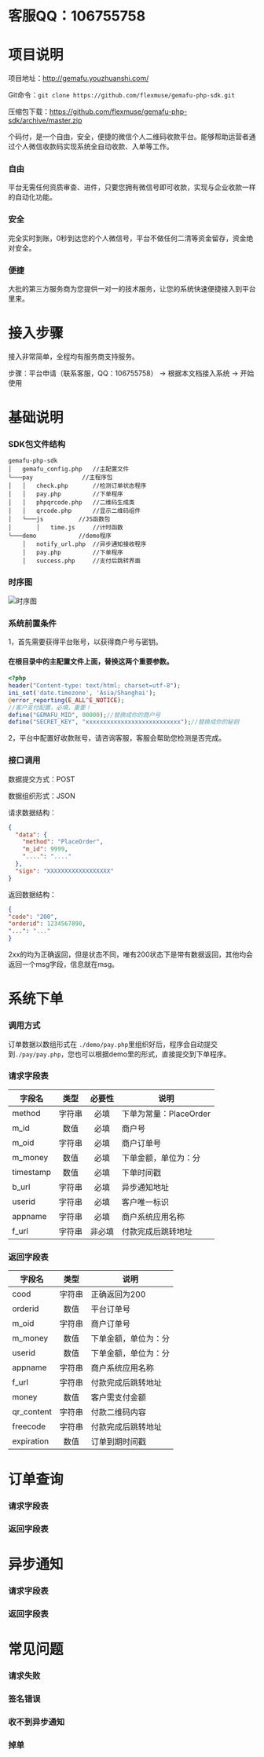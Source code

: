 # 客服QQ：106755758
# 项目说明
项目地址：http://gemafu.youzhuanshi.com/

Git命令：`git clone https://github.com/flexmuse/gemafu-php-sdk.git`

压缩包下载：https://github.com/flexmuse/gemafu-php-sdk/archive/master.zip

个码付，是一个自由，安全，便捷的微信个人二维码收款平台。能够帮助运营者通过个人微信收款码实现系统全自动收款、入单等工作。
### 自由
平台无需任何资质审查、进件，只要您拥有微信号即可收款，实现与企业收款一样的自动化功能。
### 安全
完全实时到账，0秒到达您的个人微信号，平台不做任何二清等资金留存，资金绝对安全。
### 便捷
大批的第三方服务商为您提供一对一的技术服务，让您的系统快速便捷接入到平台里来。
# 接入步骤
接入非常简单，全程均有服务商支持服务。

步骤：平台申请（联系客服，QQ：106755758） -> 根据本文档接入系统 -> 开始使用
# 基础说明
### SDK包文件结构
```
gemafu-php-sdk
│   gemafu_config.php   //主配置文件  
└───pay              //主程序包
│   │   check.php       //检测订单状态程序
│   │   pay.php         //下单程序
│   │   phpqrcode.php   //二维码生成类
│   │   qrcode.php      //显示二维码组件
│   └───js          //JS函数包
│       │   time.js     //计时函数
└───demo            //demo程序
    │   notify_url.php  //异步通知接收程序
    │   pay.php         //下单程序
    │   success.php     //支付后跳转界面
```
### 时序图
![时序图](https://cdn.flexmuse.com/gemafu/fodder/res/static/img/poe.jpg)
### 系统前置条件
1，首先需要获得平台账号，以获得商户号与密钥。

#### 在根目录中的主配置文件上面，替换这两个重要参数。
```php
<?php
header("Content-type: text/html; charset=utf-8");
ini_set('date.timezone', 'Asia/Shanghai');
@error_reporting(E_ALL^E_NOTICE);
//客户支付配置，必填，重要！
define("GEMAFU_MID", 00000);//替换成你的商户号
define("SECRET_KEY", "xxxxxxxxxxxxxxxxxxxxxxxxxxx");//替换成你的秘钥
```
2，平台中配置好收款账号，请咨询客服，客服会帮助您检测是否完成。
### 接口调用
数据提交方式：POST

数据组织形式：JSON

请求数据结构：
```json
{
  "data": {
    "method": "PlaceOrder",
    "m_id": 9999,
    "....": "...."
  },
  "sign": "XXXXXXXXXXXXXXXXXX"
}
```
返回数据结构：
```json
{
"code": "200",
"orderid": 1234567890,
"...": "..."
}
```
2xx的均为正确返回，但是状态不同，唯有200状态下是带有数据返回，其他均会返回一个msg字段，信息就在msg。
# 系统下单
### 调用方式
订单数据以数组形式在 `./demo/pay.php`里组织好后，程序会自动提交到`./pay/pay.php`，您也可以根据demo里的形式，直接提交到下单程序。

### 请求字段表
字段名|类型|必要性|说明
--|:--:|:--:|--
method|字符串|必填|下单为常量：PlaceOrder
m_id|数值|必填|商户号
m_oid|字符串|必填|商户订单号
m_money|数值|必填|下单金额，单位为：分
timestamp|数值|必填|下单时间戳
b_url|字符串|必填|异步通知地址
userid|字符串|必填|客户唯一标识
appname|字符串|必填|商户系统应用名称
f_url|字符串|非必填|付款完成后跳转地址

### 返回字段表
字段名|类型|说明
--|:--:|--
cood|字符串|正确返回为200
orderid|数值|平台订单号
m_oid|字符串|商户订单号
m_money|数值|下单金额，单位为：分
userid|数值|下单金额，单位为：分
appname|字符串|商户系统应用名称
f_url|字符串|付款完成后跳转地址
money|数值|客户需支付金额
qr_content|字符串|付款二维码内容
freecode|字符串|付款完成后跳转地址
expiration|数值|订单到期时间戳
# 订单查询
### 请求字段表

### 返回字段表

# 异步通知
### 请求字段表

### 返回字段表

# 常见问题
### 请求失败
### 签名错误
### 收不到异步通知
### 掉单